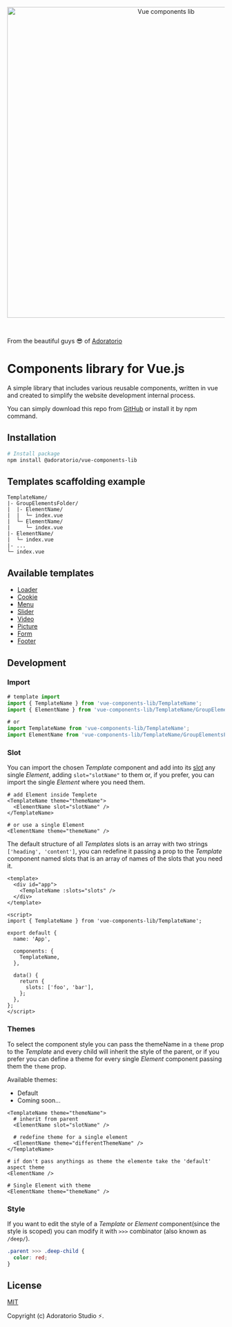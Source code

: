 <p align="center">
  <img width="720" src="https://raw.githubusercontent.com/Adoratorio/vue-components-lib/master/cover.jpg" alt="Vue components lib">
</p>

<br>

From the beautiful guys 😎 of [Adoratorio](https://adoratorio.studio/)
# Components library for Vue.js
A simple library that includes various reusable components, written in vue and created to simplify the website development internal process.

You can simply download this repo from [GitHub](https://github.com/Adoratorio/vue-components-lib/archive/master.zip) or install it by npm command.

## Installation
``` sh
# Install package
npm install @adoratorio/vue-components-lib
```

## Templates scaffolding example
```
TemplateName/
|- GroupElementsFolder/
|  |- ElementName/
|  |  └─ index.vue
|  └─ ElementName/
|     └─ index.vue
|- ElementName/
|  └─ index.vue
|- ...
└─ index.vue
```

## Available templates
+ [Loader](https://github.com/Adoratorio/vue-components-lib/tree/master/Loader)
+ [Cookie](https://github.com/Adoratorio/vue-components-lib/tree/master/Cookie)
+ [Menu](https://github.com/Adoratorio/vue-components-lib/tree/master/Menu)
+ [Slider](https://github.com/Adoratorio/vue-components-lib/tree/master/Slider)
+ [Video](https://github.com/Adoratorio/vue-components-lib/tree/master/Video)
+ [Picture](https://github.com/Adoratorio/vue-components-lib/tree/master/Picture)
+ [Form](https://github.com/Adoratorio/vue-components-lib/tree/master/Form)
+ [Footer](https://github.com/Adoratorio/vue-components-lib/tree/master/Footer)

## Development
### Import
``` js
# template import
import { TemplateName } from 'vue-components-lib/TemplateName';
import { ElementName } from 'vue-components-lib/TemplateName/GroupElementsFolder/ElementName';

# or
import TemplateName from 'vue-components-lib/TemplateName';
import ElementName from 'vue-components-lib/TemplateName/GroupElementsFolder/ElementName';
```

### Slot
You can import the chosen *Template* component and add into its [slot](https://vuejs.org/v2/guide/components-slots.html) any single *Element*, adding `slot="slotName"` to them or, if you prefer, you can import the single *Element* where you need them.
``` Vue
# add Element inside Templete
<TemplateName theme="themeName">
  <ElementName slot="slotName" />
</TemplateName>

# or use a single Element
<ElementName theme="themeName" />
```
The default structure of all *Templates* slots is an array with two strings `['heading', 'content']`, you can redefine it passing a prop to the *Template* component named slots that is an array of names of the slots that you need it.
``` Vue
<template>
  <div id="app">
    <TemplateName :slots="slots" />
  </div>
</template>

<script>
import { TemplateName } from 'vue-components-lib/TemplateName';

export default {
  name: 'App',

  components: {
    TemplateName,
  },

  data() {
    return {
      slots: ['foo', 'bar'],
    };
  },
};
</script>
```

### Themes
To select the component style you can pass the themeName in a `theme` prop to the *Template* and every child will inherit the style of the parent, or if you prefer you can define a theme for every single *Element* component passing them the `theme` prop.

Available themes:
+ Default
+ Coming soon...

``` Vue
<TemplateName theme="themeName">
  # inherit from parent
  <ElementName slot="slotName" />

  # redefine theme for a single element
  <ElementName theme="differentThemeName" />
</TemplateName>

# if don't pass anythings as theme the elemente take the 'default' aspect theme
<ElementName />

# Single Element with theme
<ElementName theme="themeName" />
```

### Style
If you want to edit the style of a *Template* or *Element* component(since the style is scoped) you can modify it with `>>>` combinator (also known as `/deep/`).
``` SCSS
.parent >>> .deep-child {
  color: red;
}
```

## License
[MIT](https://raw.githubusercontent.com/Adoratorio/vue-components-lib/master/LICENSE)

Copyright (c) Adoratorio Studio ⚡️.
